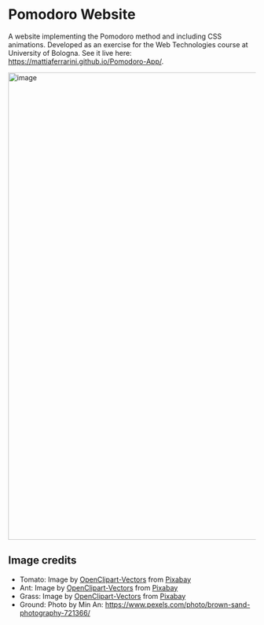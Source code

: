 # Pomodoro Website

A website implementing the Pomodoro method and including CSS animations. Developed as an exercise for the Web Technologies course at University of Bologna. See it live here: https://mattiaferrarini.github.io/Pomodoro-App/.

<img width="950" alt="image" src="https://github.com/MattiaFerrarini/Pomodoro-App/assets/119322415/38c93617-58a0-4f53-9464-bf2c3c855918">

## Image credits
- Tomato: Image by <a href="https://pixabay.com/users/openclipart-vectors-30363/?utm_source=link-attribution&utm_medium=referral&utm_campaign=image&utm_content=2027563">OpenClipart-Vectors</a> from <a href="https://pixabay.com//?utm_source=link-attribution&utm_medium=referral&utm_campaign=image&utm_content=2027563">Pixabay</a>
- Ant: Image by <a href="https://pixabay.com/users/openclipart-vectors-30363/?utm_source=link-attribution&utm_medium=referral&utm_campaign=image&utm_content=156893">OpenClipart-Vectors</a> from <a href="https://pixabay.com//?utm_source=link-attribution&utm_medium=referral&utm_campaign=image&utm_content=156893">Pixabay</a>
- Grass: Image by <a href="https://pixabay.com/users/openclipart-vectors-30363/?utm_source=link-attribution&utm_medium=referral&utm_campaign=image&utm_content=159804">OpenClipart-Vectors</a> from <a href="https://pixabay.com//?utm_source=link-attribution&utm_medium=referral&utm_campaign=image&utm_content=159804">Pixabay</a>
- Ground: Photo by Min An: https://www.pexels.com/photo/brown-sand-photography-721366/
